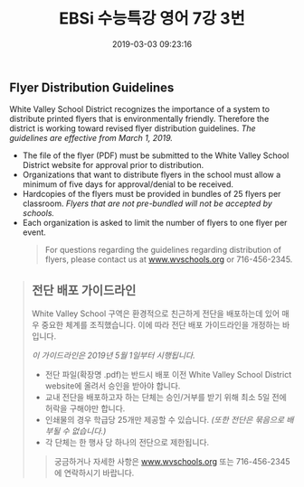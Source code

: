 ﻿---
layout: post
title:  "EBSi 수능특강 영어 7강 3번"
date:   2019-03-03 09:23:16
categories: "수능특강 영어 구문독해"
permalink: /archivers/703
---

## Flyer Distribution Guidelines
White Valley School District recognizes the importance of a system to distribute printed flyers that is environmentally friendly. Therefore the district is working toward revised flyer distribution guidelines.
*The guidelines are effective from March 1, 2019.*
 - The file of the flyer (PDF) must be submitted to the White Valley
   School District website for approval prior to distribution.
 - Organizations that want to distribute flyers in the school must allow
   a minimum of five days for approval/denial to be received.
 - Hardcopies of the flyers must be provided in bundles of 25 flyers per
   classroom. *Flyers that are not pre-bundled will not be accepted by
   schools.*
 - Each organization is asked to limit the number of flyers to one flyer
   per event.
    > For questions regarding the guidelines regarding distribution of
    > flyers, please contact us at www.wvschools.org or 716-456-2345.
<!--more-->
> ## 전단 배포 가이드라인
> 
> White Valley School 구역은 환경적으로 친근하게 전단을 배포하는데 있어 매우 중요한 체계를 조직했습니다. 이에
> 따라 전단 배포 가이드라인을 개정하는 바입니다.
> 
> *이 가이드라인은 2019년 5월 1일부터 시행됩니다.*
> 
>  - 전단 파일(확장명 .pdf)는 반드시 배포 이전 White Valley School District website에 올려서    승인을 받아야 합니다.
>  - 교내 전단을 배포하고자 하는 단체는 승인/거부를 받기 위해 최소 5일 전에 허락을 구해야만 합니다.
>  - 인쇄물의 경우 학급당 25개만 제공할 수 있습니다. *(또한 전단은 묶음으로 배부될 수 없습니다.)*
>  - 각 단체는 한 행사 당 하나의 전단으로 제한됩니다.
> 
>> 궁금하거나 자세한 사항은 www.wvschools.org 또는 716-456-2345 에 연락하시기 바랍니다.
